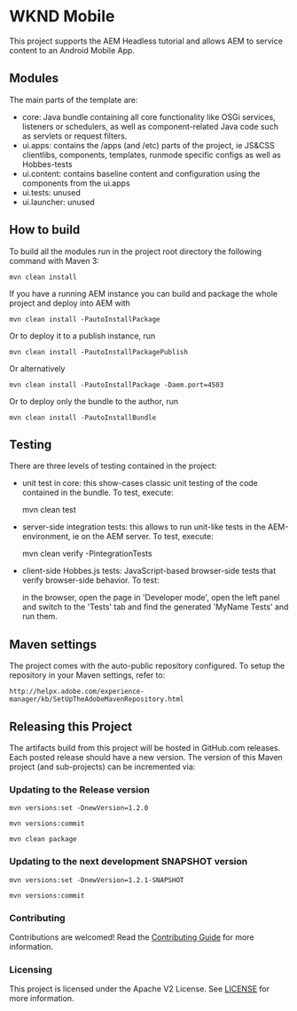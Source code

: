 # WKND Mobile

This project supports the AEM Headless tutorial and allows AEM to service content to an Android Mobile App.

## Modules

The main parts of the template are:

* core: Java bundle containing all core functionality like OSGi services, listeners or schedulers, as well as component-related Java code such as servlets or request filters.
* ui.apps: contains the /apps (and /etc) parts of the project, ie JS&CSS clientlibs, components, templates, runmode specific configs as well as Hobbes-tests
* ui.content: contains baseline content and configuration using the components from the ui.apps
* ui.tests: unused
* ui.launcher: unused

## How to build

To build all the modules run in the project root directory the following command with Maven 3:

    mvn clean install

If you have a running AEM instance you can build and package the whole project and deploy into AEM with  

    mvn clean install -PautoInstallPackage
    
Or to deploy it to a publish instance, run

    mvn clean install -PautoInstallPackagePublish
    
Or alternatively

    mvn clean install -PautoInstallPackage -Daem.port=4503

Or to deploy only the bundle to the author, run

    mvn clean install -PautoInstallBundle

## Testing

There are three levels of testing contained in the project:

* unit test in core: this show-cases classic unit testing of the code contained in the bundle. To test, execute:

    mvn clean test

* server-side integration tests: this allows to run unit-like tests in the AEM-environment, ie on the AEM server. To test, execute:

    mvn clean verify -PintegrationTests

* client-side Hobbes.js tests: JavaScript-based browser-side tests that verify browser-side behavior. To test:

    in the browser, open the page in 'Developer mode', open the left panel and switch to the 'Tests' tab and find the generated 'MyName Tests' and run them.

## Maven settings

The project comes with the auto-public repository configured. To setup the repository in your Maven settings, refer to:

    http://helpx.adobe.com/experience-manager/kb/SetUpTheAdobeMavenRepository.html

## Releasing this Project

The artifacts build from this project will be hosted in GitHub.com releases. Each posted release should have a new version. The version of this Maven project (and sub-projects) can be incremented via:

### Updating to the Release version

`mvn versions:set -DnewVersion=1.2.0`

`mvn versions:commit`

`mvn clean package`

### Updating to the next development SNAPSHOT version

`mvn versions:set -DnewVersion=1.2.1-SNAPSHOT`

`mvn versions:commit`

### Contributing

Contributions are welcomed! Read the [Contributing Guide](../CONTRIBUTING.md) for more information.

### Licensing

This project is licensed under the Apache V2 License. See [LICENSE](../LICENSE) for more information.

